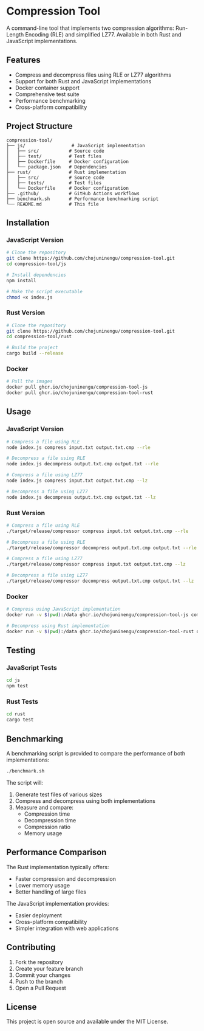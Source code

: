 # Compression Tool

A command-line tool that implements two compression algorithms: Run-Length Encoding (RLE) and simplified LZ77. Available in both Rust and JavaScript implementations.

## Features

- Compress and decompress files using RLE or LZ77 algorithms
- Support for both Rust and JavaScript implementations
- Docker container support
- Comprehensive test suite
- Performance benchmarking
- Cross-platform compatibility

## Project Structure

```
compression-tool/
├── js/                 # JavaScript implementation
│   ├── src/           # Source code 
│   ├── test/          # Test files
│   ├── Dockerfile     # Docker configuration
│   └── package.json   # Dependencies
├── rust/              # Rust implementation
│   ├── src/           # Source code
│   ├── tests/         # Test files
│   └── Dockerfile     # Docker configuration
├── .github/           # GitHub Actions workflows
├── benchmark.sh       # Performance benchmarking script
└── README.md          # This file
```

## Installation

### JavaScript Version

```bash
# Clone the repository
git clone https://github.com/chojuninengu/compression-tool.git
cd compression-tool/js

# Install dependencies
npm install

# Make the script executable
chmod +x index.js
```

### Rust Version

```bash
# Clone the repository
git clone https://github.com/chojuninengu/compression-tool.git
cd compression-tool/rust

# Build the project
cargo build --release
```

### Docker

```bash
# Pull the images
docker pull ghcr.io/chojuninengu/compression-tool-js
docker pull ghcr.io/chojuninengu/compression-tool-rust
```

## Usage

### JavaScript Version

```bash
# Compress a file using RLE
node index.js compress input.txt output.txt.cmp --rle

# Decompress a file using RLE
node index.js decompress output.txt.cmp output.txt --rle

# Compress a file using LZ77
node index.js compress input.txt output.txt.cmp --lz

# Decompress a file using LZ77
node index.js decompress output.txt.cmp output.txt --lz
```

### Rust Version

```bash
# Compress a file using RLE
./target/release/compressor compress input.txt output.txt.cmp --rle

# Decompress a file using RLE
./target/release/compressor decompress output.txt.cmp output.txt --rle

# Compress a file using LZ77
./target/release/compressor compress input.txt output.txt.cmp --lz

# Decompress a file using LZ77
./target/release/compressor decompress output.txt.cmp output.txt --lz
```

### Docker

```bash
# Compress using JavaScript implementation
docker run -v $(pwd):/data ghcr.io/chojuninengu/compression-tool-js compress /data/input.txt /data/output.txt.cmp --rle

# Decompress using Rust implementation
docker run -v $(pwd):/data ghcr.io/chojuninengu/compression-tool-rust decompress /data/output.txt.cmp /data/output.txt --lz
```

## Testing

### JavaScript Tests

```bash
cd js
npm test
```

### Rust Tests

```bash
cd rust
cargo test
```

## Benchmarking

A benchmarking script is provided to compare the performance of both implementations:

```bash
./benchmark.sh
```

The script will:

1. Generate test files of various sizes
2. Compress and decompress using both implementations
3. Measure and compare:
   - Compression time
   - Decompression time
   - Compression ratio
   - Memory usage

## Performance Comparison

The Rust implementation typically offers:

- Faster compression and decompression
- Lower memory usage
- Better handling of large files

The JavaScript implementation provides:

- Easier deployment
- Cross-platform compatibility
- Simpler integration with web applications

## Contributing

1. Fork the repository
2. Create your feature branch
3. Commit your changes
4. Push to the branch
5. Open a Pull Request

## License

This project is open source and available under the MIT License.
